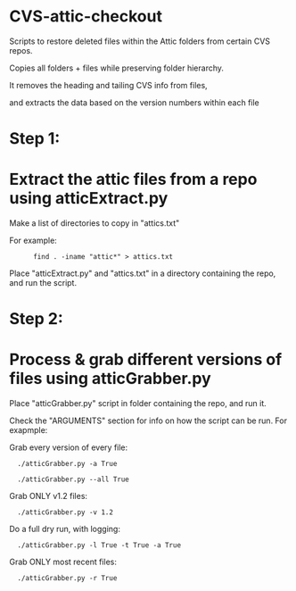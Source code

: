 # CVS-attic-checkout

Scripts to restore deleted files within the Attic folders from certain CVS repos.

Copies all folders + files while preserving folder hierarchy.

It removes the heading and tailing CVS info from files, 

and extracts the data based on the version numbers within each file

# Step 1: 

# Extract the attic files from a repo using atticExtract.py

Make a list of directories to copy in "attics.txt"

For example: 
  
          find . -iname "attic*" > attics.txt
  
Place "atticExtract.py" and "attics.txt" in a directory containing the repo, and run the script.

# Step 2: 

# Process & grab different versions of files using atticGrabber.py

Place "atticGrabber.py" script in folder containing the repo, and run it.

Check the "ARGUMENTS" section for info on how the script can be run. For exapmple:

Grab every version of every file:     

      ./atticGrabber.py -a True
                                    
      ./atticGrabber.py --all True
                                       
Grab ONLY v1.2 files:                 

      ./atticGrabber.py -v 1.2

Do a full dry run, with logging:      

      ./atticGrabber.py -l True -t True -a True

Grab ONLY most recent files:          

      ./atticGrabber.py -r True
